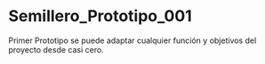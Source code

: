 # Semillero_Prototipo_001
 Primer Prototipo se puede adaptar cualquier función y objetivos del proyecto desde casi cero.
